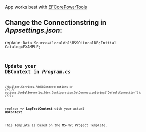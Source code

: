 App works best with [EFCorePowerTools](https://marketplace.visualstudio.com/items?itemName=ErikEJ.EFCorePowerTools)

## Change the Connectionstring in _Appsettings.json_:
replace: <code>Data Source=(localdb)\\MSSQLLocalDB;Initial Catalog=EXAMPLE; <code/>  

## Update your **DBContext** in _Program.cs_
<code>//builder.Services.AddDbContext<LapTestContext>(options =>
//{
//    options.UseSqlServer(builder.Configuration.GetConnectionString("DefaultConnection"));
//});</code>

replace => **LapTestContext** with your actual __DBContext__

This Template is based on the MS-MVC Project Template.
